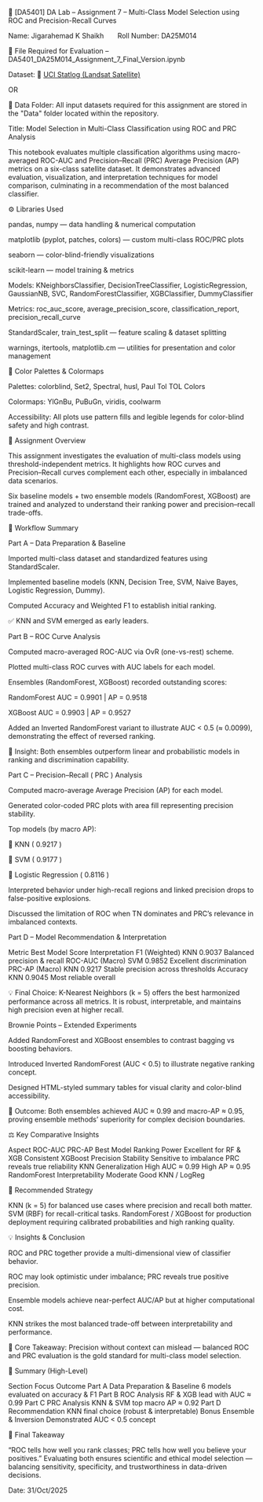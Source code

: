 🧾 [DA5401] DA Lab – Assignment 7 – Multi-Class Model Selection using ROC and Precision-Recall Curves

Name: Jigarahemad K Shaikh  Roll Number: DA25M014

📂 File Required for Evaluation – DA5401_DA25M014_Assignment_7_Final_Version.ipynb


Dataset: 🔗 [UCI Statlog (Landsat Satellite)](https://archive.ics.uci.edu/ml/datasets/Statlog+(Landsat+Satellite))

OR

📁 Data Folder:
All input datasets required for this assignment are stored in the "Data" folder located within the repository.


Title: Model Selection in Multi-Class Classification using ROC and PRC Analysis

This notebook evaluates multiple classification algorithms using macro-averaged ROC-AUC and Precision–Recall (PRC) Average Precision (AP) metrics on a six-class satellite dataset.
It demonstrates advanced evaluation, visualization, and interpretation techniques for model comparison, culminating in a recommendation of the most balanced classifier.


⚙️ Libraries Used

pandas, numpy — data handling & numerical computation

matplotlib (pyplot, patches, colors) — custom multi-class ROC/PRC plots

seaborn — color-blind-friendly visualizations

scikit-learn — model training & metrics

Models: KNeighborsClassifier, DecisionTreeClassifier, LogisticRegression, GaussianNB, SVC, RandomForestClassifier, XGBClassifier, DummyClassifier

Metrics: roc_auc_score, average_precision_score, classification_report, precision_recall_curve

StandardScaler, train_test_split — feature scaling & dataset splitting

warnings, itertools, matplotlib.cm — utilities for presentation and color management


🎨 Color Palettes & Colormaps

Palettes: colorblind, Set2, Spectral, husl, Paul Tol TOL Colors

Colormaps: YlGnBu, PuBuGn, viridis, coolwarm

Accessibility: All plots use pattern fills and legible legends for color-blind safety and high contrast.



🧠 Assignment Overview

This assignment investigates the evaluation of multi-class models using threshold-independent metrics.
It highlights how ROC curves and Precision–Recall curves complement each other, especially in imbalanced data scenarios.

Six baseline models + two ensemble models (RandomForest, XGBoost) are trained and analyzed to understand their ranking power and precision–recall trade-offs.


🔧 Workflow Summary

Part A – Data Preparation & Baseline

Imported multi-class dataset and standardized features using StandardScaler.

Implemented baseline models (KNN, Decision Tree, SVM, Naive Bayes, Logistic Regression, Dummy).

Computed Accuracy and Weighted F1 to establish initial ranking.

✅ KNN and SVM emerged as early leaders.

Part B – ROC Curve Analysis

Computed macro-averaged ROC-AUC via OvR (one-vs-rest) scheme.

Plotted multi-class ROC curves with AUC labels for each model.

Ensembles (RandomForest, XGBoost) recorded outstanding scores:

RandomForest AUC = 0.9901 | AP = 0.9518

XGBoost AUC = 0.9903 | AP = 0.9527

Added an Inverted RandomForest variant to illustrate AUC < 0.5 (≈ 0.0099), demonstrating the effect of reversed ranking.

🧩 Insight: Both ensembles outperform linear and probabilistic models in ranking and discrimination capability.

Part C – Precision–Recall ( PRC ) Analysis

Computed macro-average Average Precision (AP) for each model.

Generated color-coded PRC plots with area fill representing precision stability.

Top models (by macro AP):

🥇 KNN ( 0.9217 )

🥈 SVM ( 0.9177 )

🥉 Logistic Regression ( 0.8116 )

Interpreted behavior under high-recall regions and linked precision drops to false-positive explosions.

Discussed the limitation of ROC when TN dominates and PRC’s relevance in imbalanced contexts.

Part D – Model Recommendation & Interpretation

Metric	Best Model	Score	Interpretation
F1 (Weighted)	KNN	0.9037	Balanced precision & recall
ROC-AUC (Macro)	SVM	0.9852	Excellent discrimination
PRC-AP (Macro)	KNN	0.9217	Stable precision across thresholds
Accuracy	KNN	0.9045	Most reliable overall

💡 Final Choice: K-Nearest Neighbors (k = 5) offers the best harmonized performance across all metrics.
It is robust, interpretable, and maintains high precision even at higher recall.


Brownie Points – Extended Experiments

Added RandomForest and XGBoost ensembles to contrast bagging vs boosting behaviors.

Introduced Inverted RandomForest (AUC < 0.5) to illustrate negative ranking concept.

Designed HTML-styled summary tables for visual clarity and color-blind accessibility.

🧩 Outcome: Both ensembles achieved AUC ≈ 0.99 and macro-AP ≈ 0.95, proving ensemble methods’ superiority for complex decision boundaries.

⚖️ Key Comparative Insights

Aspect	ROC-AUC	PRC-AP	Best Model
Ranking Power	Excellent for RF & XGB	Consistent	XGBoost
Precision Stability	Sensitive to imbalance	PRC reveals true reliability	KNN
Generalization	High AUC ≈ 0.99	High AP ≈ 0.95	RandomForest
Interpretability	Moderate	Good	KNN / LogReg

🧭 Recommended Strategy

KNN (k = 5) for balanced use cases where precision and recall both matter.
SVM (RBF) for recall-critical tasks.
RandomForest / XGBoost for production deployment requiring calibrated probabilities and high ranking quality.

💡 Insights & Conclusion

ROC and PRC together provide a multi-dimensional view of classifier behavior.

ROC may look optimistic under imbalance; PRC reveals true positive precision.

Ensemble models achieve near-perfect AUC/AP but at higher computational cost.

KNN strikes the most balanced trade-off between interpretability and performance.

📘 Core Takeaway: Precision without context can mislead — balanced ROC and PRC evaluation is the gold standard for multi-class model selection.

🧭 Summary (High-Level)

Section	Focus	Outcome
Part A	Data Preparation & Baseline	6 models evaluated on accuracy & F1
Part B	ROC Analysis	RF & XGB lead with AUC ≈ 0.99
Part C	PRC Analysis	KNN & SVM top macro AP ≈ 0.92
Part D	Recommendation	KNN final choice (robust & interpretable)
Bonus	Ensemble & Inversion	Demonstrated AUC < 0.5 concept


🧩 Final Takeaway

“ROC tells how well you rank classes; PRC tells how well you believe your positives.”
Evaluating both ensures scientific and ethical model selection — balancing sensitivity, specificity, and trustworthiness in data-driven decisions.

Date: 31/Oct/2025
